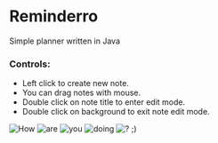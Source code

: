 # Reminderro
Simple planner written in Java

### Controls:
- Left click to create new note.
- You can drag notes with mouse.
- Double click on note title to enter edit mode.
- Double click on background to exit note edit mode.

![How](https://imgur.com/HJ88B5P.png)
![are](https://imgur.com/nDVIli4.png)
![you](https://imgur.com/izQyebL.png)
![doing](https://imgur.com/yNITXwr.png)
![? ;)](https://imgur.com/LFmMtlt.png)

